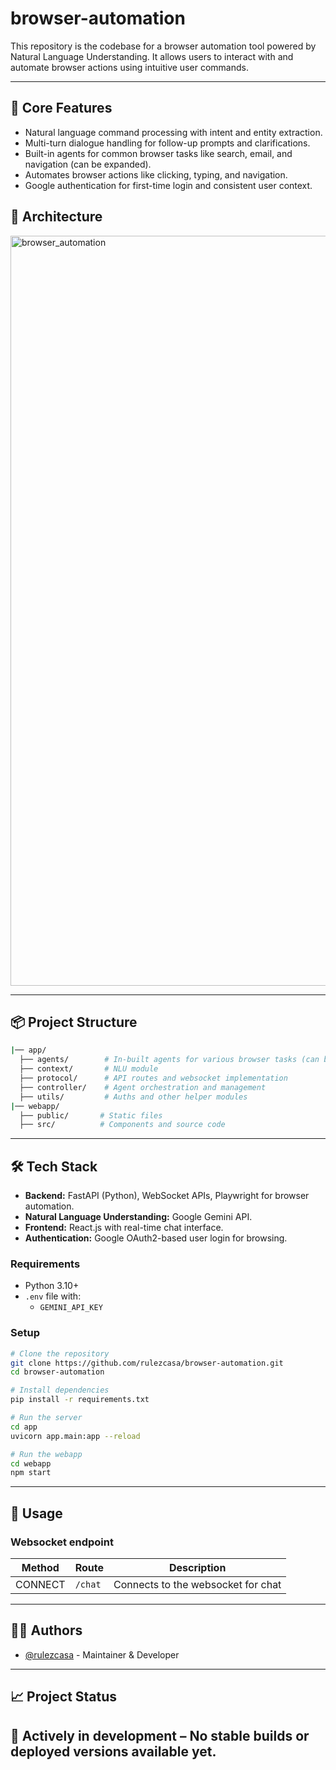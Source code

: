 
# browser-automation

This repository is the codebase for a browser automation tool powered by Natural Language Understanding. It allows users to interact with and automate browser actions using intuitive user commands.

---

## 🚀 Core Features

- Natural language command processing with intent and entity extraction.
- Multi-turn dialogue handling for follow-up prompts and clarifications.
- Built-in agents for common browser tasks like search, email, and navigation (can be expanded).
- Automates browser actions like clicking, typing, and navigation.
- Google authentication for first-time login and consistent user context.

## 📏 Architecture
<img width="1200" height="1200" alt="browser_automation" src="https://github.com/user-attachments/assets/8a1ce11a-c0b8-4feb-a818-cdc7faf5a476" />



---

## 📦 Project Structure

```bash
|── app/ 
  ├── agents/        # In-built agents for various browser tasks (can be added)
  ├── context/       # NLU module
  ├── protocol/      # API routes and websocket implementation
  ├── controller/    # Agent orchestration and management
  ├── utils/         # Auths and other helper modules
|── webapp/ 
  ├── public/       # Static files
  ├── src/          # Components and source code
```

---

## 🛠️ Tech Stack

- **Backend:** FastAPI (Python), WebSocket APIs, Playwright for browser automation.  
- **Natural Language Understanding:** Google Gemini API. 
- **Frontend:** React.js with real-time chat interface.
- **Authentication:** Google OAuth2-based user login for browsing.


### Requirements

- Python 3.10+
- `.env` file with:
  - `GEMINI_API_KEY`

### Setup

```bash
# Clone the repository
git clone https://github.com/rulezcasa/browser-automation.git
cd browser-automation

# Install dependencies
pip install -r requirements.txt

# Run the server
cd app
uvicorn app.main:app --reload

# Run the webapp
cd webapp
npm start
```

---

## 🧪 Usage

### Websocket endpoint

| Method | Route                        | Description                           |
| ------ | ---------------------------- | ------------------------------------- |
| CONNECT|          `/chat`             | Connects to the websocket for chat    |

---


## 🧑‍💻 Authors
- [@rulezcasa](https://gitlab.com/rulezcasa) - Maintainer & Developer

---

## 📈 Project Status

🚧 Actively in development – No stable builds or deployed versions available yet.
---
